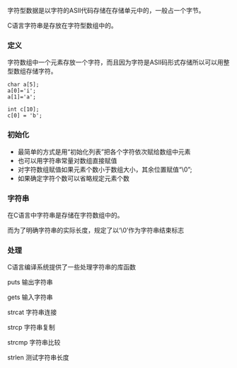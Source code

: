字符型数据是以字符的ASII代码存储在存储单元中的，一般占一个字节。

C语言字符串是存放在字符型数组中的。

### 定义

字符数组中一个元素存放一个字符，而且因为字符是ASII码形式存储所以可以用整型数组存储字符。

```c_cpp
char a[5];
a[0]='i';
a[1]='a';

int c[10];
c[0] = 'b';
```

### 初始化

- 最简单的方式是用“初始化列表”把各个字符依次赋给数组中元素
- 也可以用字符串常量对数组直接赋值
- 对字符数组赋值如果元素个数小于数组大小，其余位置赋值“\0”;
- 如果确定字符个数可以省略规定元素个数

### 字符串

在C语言中字符串是存储在字符数组中的。

而为了明确字符串的实际长度，规定了以‘\0’作为字符串结束标志                                                                                                                                                                                                                                                                                                                                                                                                                                                                                                                                                                                                                                                                                                                                                                                                                                                                                                                                                                                                                                                                                                                                                                                                                                                                                                                                                                                                                                                                                                                                                                                                                                                                                                                                                                                                                                                                                                                                                                                                                                                                                                                                                                                                                                                                                                                                                                                                                                                                                                                                                                                                                                                                                                                                                                                                                                                                                                                                                              

### 处理

 C语言编译系统提供了一些处理字符串的库函数

puts 输出字符串

gets 输入字符串

strcat 字符串连接

strcp 字符串复制

strcmp 字符串比较

strlen 测试字符串长度
